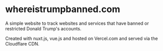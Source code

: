 # whereistrumpbanned.com
A simple website to track websites and services that have banned or restricted Donald Trump's accounts.

Created with nuxt.js, vue.js and hosted on Vercel.com and served via the Cloudflare CDN.
